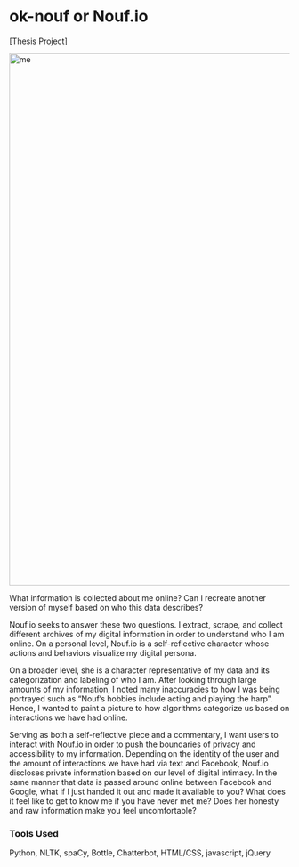 # ok-nouf or Nouf.io
[Thesis Project]

<img width="956" alt="me" src="https://user-images.githubusercontent.com/22034616/42977622-402b45d4-8b96-11e8-9010-83b58727320e.png">

What information is collected about me online? Can I recreate another version of myself based on who this data describes?

Nouf.io seeks to answer these two questions. I extract, scrape, and collect different archives of my digital information in order to understand who I am online. On a personal level, Nouf.io is a self-reflective character whose actions and behaviors visualize my digital persona.  

On a broader level, she is a character representative of my data and its categorization and labeling of who I am. After looking through large amounts of my information, I noted many inaccuracies to how I was being portrayed such as “Nouf’s hobbies include acting and playing the harp”. Hence, I wanted to paint a picture to how algorithms categorize us based on interactions we have had online.  

Serving as both a self-reflective piece and a commentary, I want users to interact with Nouf.io in order to push the boundaries of privacy and accessibility to my information. Depending on the identity of the user and the amount of interactions we have had via text and Facebook, Nouf.io discloses private information based on our level of digital intimacy. In the same manner that data is passed around online between Facebook and Google, what if I just handed it out and made it available to you? What does it feel like to get to know me if you have never met me? Does her honesty and raw information make you feel uncomfortable?  
 
### Tools Used
 
Python, NLTK, spaCy, Bottle, Chatterbot, HTML/CSS, javascript, jQuery
